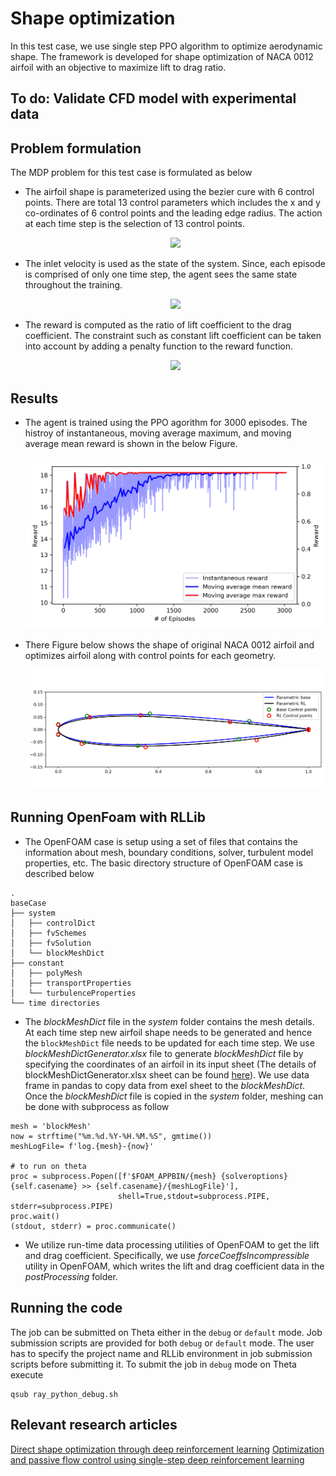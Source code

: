 # Shape optimization
In this test case, we use single step PPO algorithm to optimize aerodynamic shape. The framework is developed for shape optimization of NACA 0012 airfoil with an objective to maximize lift to drag ratio. 

## To do: Validate CFD model with experimental data 

## Problem formulation
The MDP problem for this test case is formulated as below
- The airfoil shape is parameterized using the bezier cure with 6 control points. There are total 13 control parameters which includes the x and y co-ordinates of 6 control points and the leading edge radius. The action at each time step is the selection of 13 control points. 
	<p align="center">
		<img src="https://latex.codecogs.com/gif.latex?%5Cdpi%7B150%7D%20a_k%3D%7Bc_%7B1x%7D%2Cc_%7B1y%7D%2C%5Cdots%2Cc_%7B6x%7D%2Cc_%7B6y%7D%2Cr%7D">
	</p>

- The inlet velocity is used as the state of the system. Since, each episode is comprised of only one time step, the agent sees the same state throughout the training. 
	<p align="center">
		<img src="https://latex.codecogs.com/gif.latex?%5Cdpi%7B150%7D%20s_k%3DV">
	</p>

- The reward is computed as the ratio of lift coefficient to the drag coefficient. The constraint such as constant lift coefficient can be taken into account by adding a penalty function to the reward function.
	<p align="center">
		<img src="https://latex.codecogs.com/gif.latex?%5Cdpi%7B150%7D%20r_k%3D%5Cfrac%7BC_L%7D%7BC_D%7D">
	</p>

## Results
- The agent is trained using the PPO agorithm for 3000 episodes. The histroy of instantaneous, moving average maximum, and moving average mean reward is shown in the below Figure.
	<p align="center">
		<img src="misc/reward.png" width="640">
	</p>

- There Figure below shows the shape of original NACA 0012 airfoil and optimizes airfoil along with control points for each geometry.
	<p align="center">
		<img src="misc/parameterized_rl.png" width="640">
	</p>

## Running OpenFoam with RLLib

- The OpenFOAM case is setup using a set of files that contains the information about mesh, boundary conditions, solver, turbulent model properties, etc. The basic directory structure of OpenFOAM case is described below
```
.
baseCase
├── system
│   ├── controlDict
│   ├── fvSchemes
│   ├── fvSolution
│   └── blockMeshDict
├── constant
│   ├── polyMesh
│   ├── transportProperties
│   └── turbulenceProperties
└── time directories
```

- The *blockMeshDict* file in the *system* folder contains the mesh details. At each time step new airfoil shape needs to be generated and hence the `blockMeshDict` file needs to be updated for each time step. We use *blockMeshDictGenerator.xlsx* file to generate *blockMeshDict* file by specifying the coordinates of an airfoil in its input sheet (The details of blockMeshDictGenerator.xlsx sheet can be found [here](https://www.phanquocthien.org/mesh-geometry/blockmesh/airfoil)). We use data frame in pandas to copy data from exel sheet to the *blockMeshDict*. Once the *blockMeshDict* file is copied in the *system* folder, meshing can be done with subprocess as follow 

```
mesh = 'blockMesh'
now = strftime("%m.%d.%Y-%H.%M.%S", gmtime())
meshLogFile= f'log.{mesh}-{now}'
        
# to run on theta       
proc = subprocess.Popen([f'$FOAM_APPBIN/{mesh} {solveroptions} {self.casename} >> {self.casename}/{meshLogFile}'],
                        shell=True,stdout=subprocess.PIPE, stderr=subprocess.PIPE)        
proc.wait()
(stdout, stderr) = proc.communicate()
```

- We utilize run-time data processing utilities of OpenFOAM to get the lift and drag coefficient. Specifically, we use *forceCoeffsIncompressible* utility in OpenFOAM, which writes the lift and drag coefficient data in the *postProcessing* folder.


## Running the code
The job can be submitted on Theta either in the `debug` or `default` mode. Job submission scripts are provided for both `debug` or `default` mode. The user has to specify the project name and RLLib environment in job submission scripts before submitting it. To submit the job in `debug` mode on Theta execute 
```
qsub ray_python_debug.sh
```

## Relevant research articles
[Direct shape optimization through deep reinforcement learning](https://arxiv.org/abs/1908.09885)
[Optimization and passive flow control using single-step deep reinforcement learning](https://arxiv.org/abs/2006.02979)

